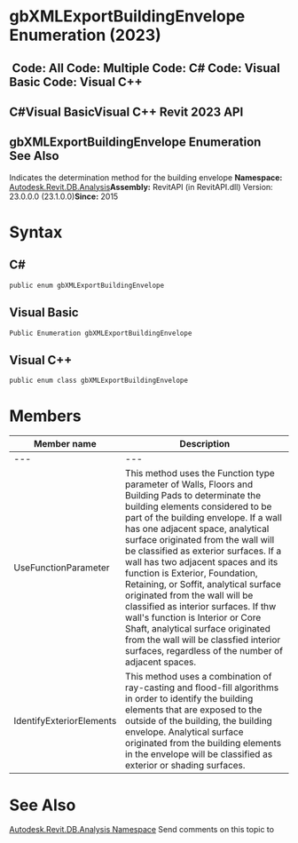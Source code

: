 # gbXMLExportBuildingEnvelope Enumeration (2023)

﻿
 Code: All Code: Multiple Code: C# Code: Visual Basic Code: Visual C++   
---  
C#Visual BasicVisual C++
Revit 2023 API  
---  
gbXMLExportBuildingEnvelope Enumeration  
See Also  
---  
Indicates the determination method for the building envelope 
**Namespace:** [Autodesk.Revit.DB.Analysis](958e2e12-587d-f188-5d7b-f13d7dbfdf48.md "Autodesk.Revit.DB.Analysis Namespace")**Assembly:** RevitAPI (in RevitAPI.dll) Version: 23.0.0.0 (23.1.0.0)**Since:** 2015 
# Syntax
C#  
---  
```text
public enum gbXMLExportBuildingEnvelope
```
  
Visual Basic  
---  
```text
Public Enumeration gbXMLExportBuildingEnvelope
```
  
Visual C++  
---  
```text
public enum class gbXMLExportBuildingEnvelope
```
  
# Members
| Member name | Description |
| --- | --- |
| --- | --- |
| UseFunctionParameter | This method uses the Function type parameter of Walls, Floors and Building Pads to determinate the building elements considered to be part of the building envelope. If a wall has one adjacent space, analytical surface originated from the wall will be classified as exterior surfaces. If a wall has two adjacent spaces and its function is Exterior, Foundation, Retaining, or Soffit, analytical surface originated from the wall will be classified as interior surfaces. If thw wall's function is Interior or Core Shaft, analytical surface originated from the wall will be classfied interior surfaces, regardless of the number of adjacent spaces. |
| IdentifyExteriorElements | This method uses a combination of ray-casting and flood-fill algorithms in order to identify the building elements that are exposed to the outside of the building, the building envelope. Analytical surface originated from the building elements in the envelope will be classified as exterior or shading surfaces. |

# See Also
[Autodesk.Revit.DB.Analysis Namespace](958e2e12-587d-f188-5d7b-f13d7dbfdf48.md "Autodesk.Revit.DB.Analysis Namespace")
Send comments on this topic to 